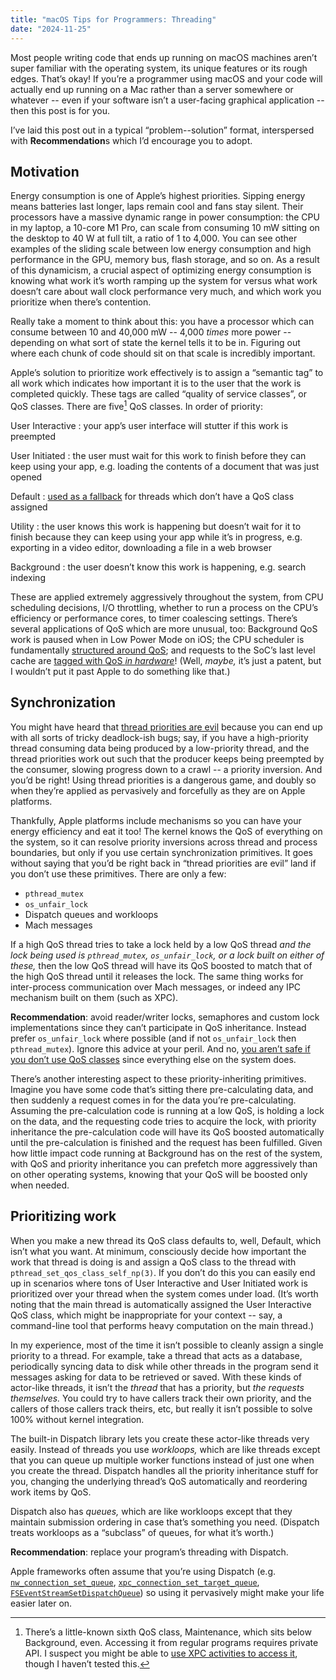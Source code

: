 ```yaml
---
title: "macOS Tips for Programmers: Threading"
date: "2024-11-25"
---
```


Most people writing code that ends up running on macOS machines
aren’t super familiar with the operating system,
its unique features or its rough edges.
That’s okay!
If you’re a programmer using macOS
and your code will actually end up running on a Mac
rather than a server somewhere or whatever
-- even if your software isn’t a user-facing graphical application --
then this post is for you.

I’ve laid this post out in a typical “problem--solution” format,
interspersed with **Recommendation**s which I’d encourage you to adopt.

## Motivation

Energy consumption is one of Apple’s highest priorities.
Sipping energy means batteries last longer,
laps remain cool and fans stay silent.
Their processors have a massive dynamic range in power consumption:
the CPU in my laptop, a 10-core M1 Pro,
can scale from consuming 10 mW sitting on the desktop to 40 W at full tilt,
a ratio of 1 to 4,000.
You can see other examples of the sliding scale
between low energy consumption and high performance
in the GPU, memory bus, flash storage, and so on.
As a result of this dynamicism, a crucial aspect of optimizing energy consumption
is knowing what work it’s worth ramping up the system for
versus what work doesn’t care about wall clock performance very much,
and which work you prioritize when there’s contention.

Really take a moment to think about this:
you have a processor which can consume between 10 and 40,000 mW
-- 4,000 _times_ more power --
depending on what sort of state the kernel tells it to be in.
Figuring out where each chunk of code should sit on that scale
is incredibly important.

Apple’s solution to prioritize work effectively is to assign a “semantic tag” to all work
which indicates how important it is to the user that the work is completed quickly.
These tags are called “quality of service classes”, or QoS classes.
There are five[^maintenance] QoS classes. In order of priority:

User Interactive
: your app’s user interface will stutter if this work is preempted

User Initiated
: the user must wait for this work to finish before they can keep using your app,
e.g. loading the contents of a document that was just opened

Default
: [used as a fallback][guide] for threads which don’t have a QoS class assigned

Utility
: the user knows this work is happening but doesn’t wait for it to finish
because they can keep using your app while it’s in progress,
e.g. exporting in a video editor, downloading a file in a web browser

Background
: the user doesn’t know this work is happening, e.g. search indexing

These are applied extremely aggressively throughout the system,
from CPU scheduling decisions, I/O throttling,
whether to run a process on the CPU’s efficiency or performance cores,
to timer coalescing settings.
There’s several applications of QoS which are more unusual, too:
Background QoS work is paused when in Low Power Mode on iOS;
the CPU scheduler is fundamentally [structured around QoS][sched-clutch-edge];
and requests to the SoC’s last level cache
are [tagged with QoS _in hardware_][patent]!
(Well, _maybe,_ it’s just a patent,
but I wouldn’t put it past Apple to do something like that.)

## Synchronization

You might have heard that [thread priorities are evil]
because you can end up with all sorts of tricky deadlock-ish bugs;
say, if you have a high-priority thread
consuming data being produced by a low-priority thread,
and the thread priorities work out such that
the producer keeps being preempted by the consumer,
slowing progress down to a crawl
-- a priority inversion.
And you’d be right!
Using thread priorities is a dangerous game,
and doubly so when they’re applied as pervasively and forcefully
as they are on Apple platforms.

Thankfully, Apple platforms include mechanisms so you can
have your energy efficiency and eat it too!
The kernel knows the QoS of everything on the system,
so it can resolve priority inversions across thread and process boundaries,
but only if you use certain synchronization primitives.
It goes without saying that
you’d be right back in “thread priorities are evil” land
if you don’t use these primitives.
There are only a few:

-   `pthread_mutex`
-   `os_unfair_lock`
-   Dispatch queues and workloops
-   Mach messages

If a high QoS thread tries to take a lock held by a low QoS thread
_and the lock being used is `pthread_mutex`, `os_unfair_lock`,
or a lock built on either of these,_
then the low QoS thread will have its QoS boosted
to match that of the high QoS thread
until it releases the lock.
The same thing works for inter-process communication over Mach messages,
or indeed any IPC mechanism built on them (such as XPC).

**Recommendation**: avoid reader/writer locks,
semaphores and custom lock implementations
since they can’t participate in QoS inheritance.
Instead prefer `os_unfair_lock` where possible
(and if not `os_unfair_lock` then `pthread_mutex`).
Ignore this advice at your peril.
And no, [you aren’t safe if you don’t use QoS classes][bazel]
since everything else on the system does.

There’s another interesting aspect to these priority-inheriting primitives.
Imagine you have some code that’s sitting there pre-calculating data,
and then suddenly a request comes in for the data you’re pre-calculating.
Assuming the pre-calculation code is running at a low QoS,
is holding a lock on the data,
and the requesting code tries to acquire the lock,
with priority inheritance the pre-calculation code
will have its QoS boosted automatically
until the pre-calculation is finished and the request has been fulfilled.
Given how little impact code running at Background has on the rest of the system,
with QoS and priority inheritance
you can prefetch more aggressively than on other operating systems,
knowing that your QoS will be boosted only when needed.

## Prioritizing work

When you make a new thread its QoS class defaults to, well, Default,
which isn’t what you want.
At minimum, consciously decide how important the work that thread is doing is
and assign a QoS class to the thread with `pthread_set_qos_class_self_np(3)`.
If you don’t do this you can easily end up in scenarios
where tons of User Interactive and User Initiated work
is prioritized over your thread when the system comes under load.
(It’s worth noting that the main thread is
automatically assigned the User Interactive QoS class,
which might be inappropriate for your context
-- say, a command-line tool that performs heavy computation on the main thread.)

In my experience, most of the time it isn’t possible to
cleanly assign a single priority to a thread.
For example, take a thread that acts as a database,
periodically syncing data to disk
while other threads in the program send it messages
asking for data to be retrieved or saved.
With these kinds of actor-like threads,
it isn’t the _thread_ that has a priority, but _the requests themselves._
You could try to have callers track their own priority,
and the callers of those callers track theirs, etc,
but really it isn’t possible to solve 100% without kernel integration.

The built-in Dispatch library
lets you create these actor-like threads very easily.
Instead of threads you use _workloops,_
which are like threads except that you can queue up multiple worker functions
instead of just one when you create the thread.
Dispatch handles all the priority inheritance stuff for you,
changing the underlying thread’s QoS automatically
and reordering work items by QoS.

Dispatch also has _queues,_
which are like workloops except that they maintain submission ordering
in case that’s something you need.
(Dispatch treats workloops as a “subclass” of queues, for what it’s worth.)

**Recommendation**: replace your program’s threading with Dispatch.

Apple frameworks often assume that you’re using Dispatch
(e.g.
[`nw_connection_set_queue`](<https://developer.apple.com/documentation/network/nw_connection_set_queue(_:_:)?language=objc>),
[`xpc_connection_set_target_queue`](https://developer.apple.com/documentation/xpc/1448786-xpc_connection_set_target_queue?language=objc),
[`FSEventStreamSetDispatchQueue`](https://developer.apple.com/documentation/coreservices/1444164-fseventstreamsetdispatchqueue?language=objc))
so using it pervasively might make your life easier later on.

[^maintenance]:
    There’s a little-known sixth QoS class, Maintenance,
    which sits below Background, even.
    Accessing it from regular programs requires private API.
    I suspect you might be able to [use XPC activities to access it](https://developer.apple.com/documentation/xpc/xpc_activity_priority_maintenance?language=objc),
    though I haven’t tested this.

[sched-clutch-edge]: https://github.com/apple-oss-distributions/xnu/blob/8d741a5de7ff4191bf97d57b9f54c2f6d4a15585/doc/scheduler/sched_clutch_edge.md#scheduling-bucket-level
[patent]: https://patents.google.com/patent/US9053058B2/en
[bazel]: https://jmmv.dev/2019/03/macos-threads-qos-and-bazel.html
[thread priorities are evil]: https://blog.codinghorror.com/thread-priorities-are-evil/
[guide]: https://developer.apple.com/library/archive/documentation/Performance/Conceptual/power_efficiency_guidelines_osx/PrioritizeWorkAtTheTaskLevel.html

